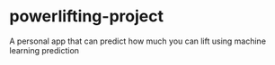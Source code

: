 # powerlifting-project
A personal app that can predict how much you can lift using machine learning prediction
